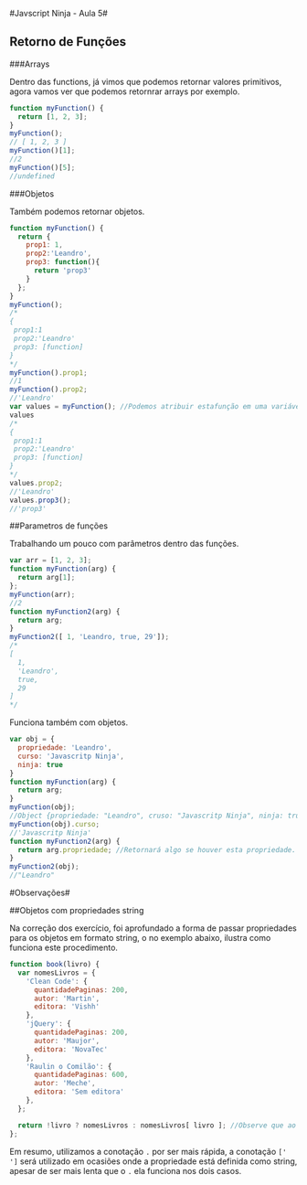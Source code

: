#Javscript Ninja - Aula 5#

## Retorno de Funções

###Arrays

Dentro das functions, já vimos que podemos retornar valores primitivos, agora vamos ver que podemos retornrar arrays por exemplo.

```javascript
function myFunction() {
  return [1, 2, 3];
}
myFunction();
// [ 1, 2, 3 ]
myFunction()[1];
//2
myFunction()[5];
//undefined
```

###Objetos

Também podemos retornar objetos.

```javascript
function myFunction() {
  return {
    prop1: 1,
    prop2:'Leandro',
    prop3: function(){
      return 'prop3'
    }
  };
}
myFunction();
/*
{
 prop1:1
 prop2:'Leandro'
 prop3: [function]
}
*/
myFunction().prop1;
//1
myFunction().prop2;
//'Leandro'
var values = myFunction(); //Podemos atribuir estafunção em uma variável, que assumirá suas propriedades.
values
/*
{
 prop1:1
 prop2:'Leandro'
 prop3: [function]
}
*/
values.prop2;
//'Leandro'
values.prop3();
//'prop3'
```

##Parametros de funções

Trabalhando um pouco com parâmetros dentro das funções.

```javascript
var arr = [1, 2, 3];
function myFunction(arg) {
  return arg[1];
};
myFunction(arr);
//2
function myFunction2(arg) {
  return arg;
}
myFunction2([ 1, 'Leandro, true, 29']);
/*
[
  1,
  'Leandro',
  true,
  29
]
*/
```

Funciona também com objetos.

```javascript
var obj = {
  propriedade: 'Leandro',
  curso: 'Javascritp Ninja',
  ninja: true
}
function myFunction(arg) {
  return arg;
}
myFunction(obj);
//Object {propriedade: "Leandro", cruso: "Javascritp Ninja", ninja: true}
myFunction(obj).curso;
//'Javascritp Ninja'
function myFunction2(arg) {
  return arg.propriedade; //Retornará algo se houver esta propriedade.
}
myFunction2(obj);
//"Leandro"
```
#Observações#

##Objetos com propriedades string

Na correção dos exercício, foi aprofundado a forma de passar propriedades para os objetos em formato string, o no exemplo abaixo, ilustra como funciona este procedimento.

```js
function book(livro) {
  var nomesLivros = {
    'Clean Code': {
      quantidadePaginas: 200,
      autor: 'Martin',
      editora: 'Vishh'
    },
    'jQuery': {
      quantidadePaginas: 200,
      autor: 'Maujor',
      editora: 'NovaTec'
    },
    'Raulin o Comilão': {
      quantidadePaginas: 600,
      autor: 'Meche',
      editora: 'Sem editora'
    },
  };

  return !livro ? nomesLivros : nomesLivros[ livro ]; //Observe que ao chamar a propriedade do objeto, utilizamos as [] como uma array
};
```

Em resumo, utilizamos a conotação ``` . ``` por ser mais rápida, a conotação ``` [' '] ``` será utilizado em ocasiões onde a propriedade está definida como string, apesar de ser mais lenta que o ``` . ``` ela funciona nos dois casos.
